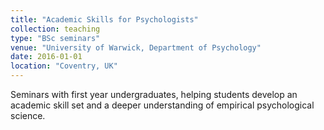 ```yaml
---
title: "Academic Skills for Psychologists"
collection: teaching
type: "BSc seminars"
venue: "University of Warwick, Department of Psychology"
date: 2016-01-01
location: "Coventry, UK"
---
```


Seminars with first year undergraduates, helping students develop an academic skill set and a deeper understanding of empirical psychological science.
